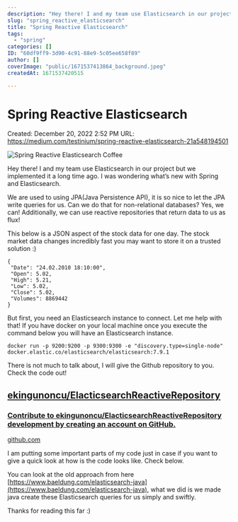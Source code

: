 ```yaml
---
description: "Hey there! I and my team use Elasticsearch in our project but we implemented it a long time ago. I was wondering what’s new with Spring and Elasticsearch."
slug: "spring_reactive_elasticsearch"
title: "Spring Reactive Elasticsearch"
tags:
  - "spring"
categories: []
ID: "60df9ff9-3d90-4c91-88e9-5c05ee658f89"
author: []
coverImage: "public/1671537413864_background.jpeg"
createdAt: 1671537420515

---
```

# Spring Reactive Elasticsearch

Created: December 20, 2022 2:52 PM
URL: https://medium.com/testinium/spring-reactive-elasticsearch-21a548194501

![Spring Reactive Elasticsearch Coffee](https://s3.eu-central-1.amazonaws.com/1ek.in.images/background.jpeg)

Hey there! I and my team use Elasticsearch in our project but we implemented it a long time ago. I was wondering what’s new with Spring and Elasticsearch.

We are used to using JPA(Java Persistence API), it is so nice to let the JPA write queries for us. Can we do that for non-relational databases? Yes, we can! Additionally, we can use reactive repositories that return data to us as flux!

This below is a JSON aspect of the stock data for one day. The stock market data changes incredibly fast you may want to store it on a trusted solution :)

```
{
 "Date": "24.02.2010 18:10:00",
 "Open": 5.02,
 "High": 5.21,
 "Low": 5.02,
 "Close": 5.02,
 "Volumes": 8869442
}
```

But first, you need an Elasticsearch instance to connect. Let me help with that! If you have docker on your local machine once you execute the command below you will have an Elasticsearch instance.

```
docker run -p 9200:9200 -p 9300:9300 -e "discovery.type=single-node" docker.elastic.co/elasticsearch/elasticsearch:7.9.1
```

There is not much to talk about, I will give the Github repository to you. Check the code out!

## [ekingunoncu/ElacticsearchReactiveRepository](https://github.com/ekingunoncu/ElacticsearchReactiveRepository)

### [Contribute to ekingunoncu/ElacticsearchReactiveRepository development by creating an account on GitHub.](https://github.com/ekingunoncu/ElacticsearchReactiveRepository)

[github.com](https://github.com/ekingunoncu/ElacticsearchReactiveRepository)

I am putting some important parts of my code just in case if you want to give a quick look at how is the code looks like. Check below.

You can look at the old approach from here [https://www.baeldung.com/elasticsearch-java](https://www.baeldung.com/elasticsearch-java), what we did is we made java create these Elasticsearch queries for us simply and swiftly.

Thanks for reading this far :)
